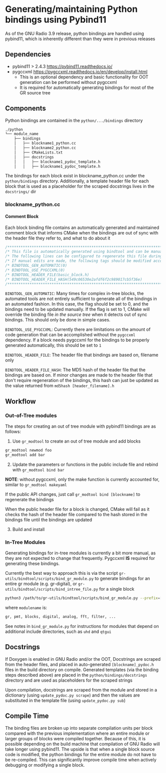 # Generating/maintaining Python bindings using Pybind11

As of the GNU Radio 3.9 release, python bindings are handled using pybind11,
which is inherently different than they were in previous releases

## Dependencies

- pybind11 > 2.4.3 https://pybind11.readthedocs.io/
- pygccxml https://pygccxml.readthedocs.io/en/develop/install.html
  - This is an optional dependency and basic functionality for OOT generation can be performed without pygccxml
  - It is required for automatically generating bindings for most of the GR source tree

## Components

Python bindings are contained in the `python/.../bindings` directory

```sh
./python
└── module_name
    ├── bindings
    │   ├── blockname1_python.cc
    │   ├── blockname2_python.cc
    │   ├── CMakeLists.txt
    │   ├── docstrings
    │   │   ├── blockname1_pydoc_template.h
    │   │   ├── blockname1_pydoc_template.h
```

The bindings for each block exist in blockname_python.cc under the `python/bindings` directory.  Additionally, a template header file for each block that is used as a placeholder for the scraped docstrings lives in the `docstrings/` dir

### blockname_python.cc

#### Comment Block

Each block binding file contains an automatically generated and maintained comment block that informs CMake when the bindings are out of sync with the header file they refer to, and what to do about it

```cpp
/***********************************************************************************/
/* This file is automatically generated using bindtool and can be manually edited  */
/* The following lines can be configured to regenerate this file during cmake      */
/* If manual edits are made, the following tags should be modified accordingly.    */
/* BINDTOOL_GEN_AUTOMATIC(0)                                                       */
/* BINDTOOL_USE_PYGCCXML(0)                                                        */
/* BINDTOOL_HEADER_FILE(basic_block.h)                                             */
/* BINDTOOL_HEADER_FILE_HASH(549c06530e2afdf6f2c989017cb5f36e)                     */
/***********************************************************************************/
```

`BINDTOOL_GEN_AUTOMATIC`: Many times for complex in-tree blocks, the automated tools are not entirely sufficient to generate all of the bindings in an automated fashion.  In this case, the flag should be set to 0, and the bindings need to be updated manually.  If the flag is set to 1, CMake will override the binding file *in the source tree* when it detects out of sync bindings.  This should only be done in simple cases.

`BINDTOOL_USE_PYGCCXML`: Currently there are limitations on the amount of code generation that can be accomplished without the `pygccxml` dependency.  If a block needs pygccxml for the bindings to be properly generated automatically, this should be set to `1`

`BINDTOOL_HEADER_FILE`: The header file that bindings are based on, filename only

`BINDTOOL_HEADER_FILE_HASH`: The MD5 hash of the header file that the bindings are based on.  If minor changes are made to the header file that don't require regeneration of the bindings, this hash can just be updated as the value returned from `md5hash [header_filename].h`

## Workflow

### Out-of-Tree modules

The steps for creating an out of tree module with pybind11 bindings are as follows:

1. Use `gr_modtool` to create an out of tree module and add blocks

```sh
gr_modtool newmod foo
gr_modtool add bar
```

2. Update the parameters or functions in the public include file and rebind with `gr_modtool bind bar`

**NOTE**: without pygccxml, only the make function is currently accounted for, similar to `gr_modtool makeyaml`

If the public API changes, just call `gr_modtool bind [blockname]` to regenerate the bindings

When the public header file for a block is changed, CMake will fail as it checks the hash of the header file compared to the hash stored in the bindings file until the bindings are updated

3. Build and install

### In-Tree Modules

Generating bindings for in-tree modules is currently a bit more manual, as they are not expected to change that frequently.  Pygccxml **IS** required for generating these bindings.

Currently the best way to approach this is via the script `gr-utils/bindtool/scripts/bind_gr_module.py` to generate bindings for an entire gr module (e.g. gr-digital), or `gr-utils/bindtool/scripts/bind_intree_file.py` for a single block

```sh
python3 /path/to/gr-utils/bindtool/scripts/bind_gr_module.py --prefix=[GR PREFIX (e.g. ~/gr)] --output_dir /tmp/bindtool modulename
```

where `modulename` is:

```sh
gr, pmt, blocks, digital, analog, fft, filter, ...
```

See notes in `bind_gr_module.py` for instructions for modules that depend on additional include directories, such as `uhd` and `qtgui`

## Docstrings

If Doxygen is enabled in GNU Radio and/or the OOT, Docstrings are scraped from the header files, and placed in auto-generated
`[blockname]_pydoc.h` files in the build directory on compile.  Generated templates (via the binding steps described above) are placed in
the `python/bindings/docstrings` directory and are used as placeholders for the scraped strings

Upon compilation, docstrings are scraped from the module and stored in a dictionary (using `update_pydoc.py scrape`) and then
the values are substituted in the template file (using `update_pydoc.py sub`)

## Compile Time

The binding files are broken up into separate compilation units per block compared with the previous implementation where an entire module or larger groups of blocks were compiled together.  Because of this, it is possible depending on the build machine that compilation of GNU Radio will take longer using pybind11.  The upside is that when a single block source code is modified, the python bindings for the entire module do not have to be re-compiled.  This can significantly improve compile time when actively debugging or modifying a single block.
